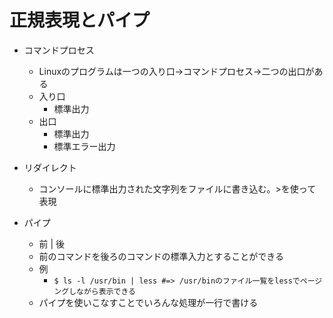 # 正規表現とパイプ

- コマンドプロセス
  - Linuxのプログラムは一つの入り口→コマンドプロセス→二つの出口がある
  - 入り口
    - 標準出力
  - 出口
    - 標準出力
    - 標準エラー出力
- リダイレクト
  - コンソールに標準出力された文字列をファイルに書き込む。>を使って表現

- パイプ
  - 前 | 後
  - 前のコマンドを後ろのコマンドの標準入力とすることができる
  - 例
    - `$ ls -l /usr/bin | less #=> /usr/binのファイル一覧をlessでページングしながら表示できる`
  - パイプを使いこなすことでいろんな処理が一行で書ける
